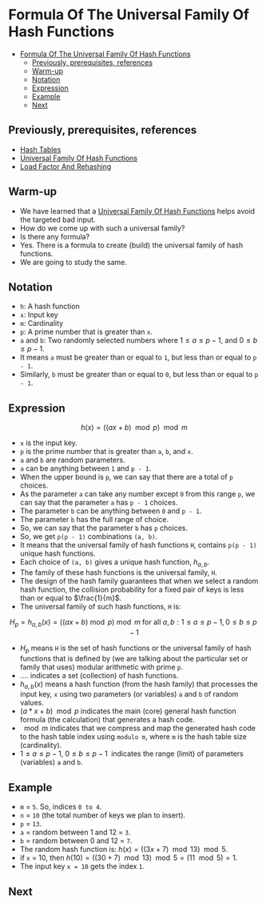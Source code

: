 # Formula Of The Universal Family Of Hash Functions

<!-- TOC -->
* [Formula Of The Universal Family Of Hash Functions](#formula-of-the-universal-family-of-hash-functions)
  * [Previously, prerequisites, references](#previously-prerequisites-references)
  * [Warm-up](#warm-up)
  * [Notation](#notation)
  * [Expression](#expression)
  * [Example](#example)
  * [Next](#next)
<!-- TOC -->

## Previously, prerequisites, references

* [Hash Tables](05hashTables.md)
* [Universal Family Of Hash Functions](10universalFamilyOfHashFunctions.md)
* [Load Factor And Rehashing](15loadFactorAndRehashing.md)

## Warm-up

* We have learned that a [Universal Family Of Hash Functions](10universalFamilyOfHashFunctions.md) helps avoid the targeted bad input. 
* How do we come up with such a universal family?
* Is there any formula?
* Yes. There is a formula to create (build) the universal family of hash functions.
* We are going to study the same.

## Notation

* `h`: A hash function
* `x`: Input key
* `m`: Cardinality
* `p`: A prime number that is greater than `x`.
* `a` and `b`: Two randomly selected numbers where $1 \leq a \leq p - 1$, and $0 \leq b \leq p - 1$.
* It means `a` must be greater than or equal to `1`, but less than or equal to `p - 1`.
* Similarly, `b` must be greater than or equal to `0`, but less than or equal to `p - 1`.

## Expression

$$
h(x) = ((ax + b) \mod p) \mod m
$$

* `x` is the input key.
* `p` is the prime number that is greater than `a`, `b`, and `x`.
* `a` and `b` are random parameters.
* `a` can be anything between `1` and `p - 1`.
* When the upper bound is `p`, we can say that there are a total of `p` choices.
* As the parameter `a` can take any number except `0` from this range `p`, we can say that the parameter `a` has `p - 1` choices. 
* The parameter `b` can be anything between `0` and `p - 1`.
* The parameter `b` has the full range of choice.
* So, we can say that the parameter `b` has `p` choices.
* So, we get `p(p - 1)` combinations `(a, b)`.
* It means that the universal family of hash functions `H`, contains `p(p - 1)` unique hash functions.
* Each choice of `(a, b)` gives a unique hash function, $h_{a, b}$.
* The family of these hash functions is the universal family, `H`.
* The design of the hash family guarantees that when we select a random hash function, the collision probability for a fixed pair of keys is less than or equal to $\frac{1}{m}$.
* The universal family of such hash functions, `H` is:

$$
H_p = { h_{a,b}(x) = ((ax + b) \bmod p) \bmod m } \text{ for all } a,b: 1 \le a \le p-1, 0 \le b \le p-1
$$

* $H_p$ means `H` is the set of hash functions or the universal family of hash functions that is defined by (we are talking about the particular set or family that uses) modular arithmetic with prime `p`.
* ${....}$ indicates a set (collection) of hash functions. 
* $h_{a, b}(x)$ means a hash function (from the hash family) that processes the input key, `x` using two parameters (or variables) `a` and `b` of random values.
* $(a * x + b) \mod p$ indicates the main (core) general hash function formula (the calculation) that generates a hash code.
* $\mod m$ indicates that we compress and map the generated hash code to the hash table index using `modulo m`, where `m` is the hash table size (cardinality).   
* $1 \leq a \leq p-1, \; 0 \leq b \leq p-1 \;$ indicates the range (limit) of parameters (variables) `a` and `b`.   

## Example

* `m` = `5`. So, indices `0 to 4`.
* `n` = `10` (the total number of keys we plan to insert).
* `p` = `13`.
* `a` = random between 1 and 12 = `3`.
* `b` = random between 0 and 12 = `7`.
* The random hash function is: $h(x) = ((3x + 7) \mod 13) \mod 5$.
* if `x` = 10, then $h(10) = ((30 + 7) \mod 13) \mod 5 = (11 \mod 5) = 1$.
* The input key `x = 10` gets the index `1`.

## Next

